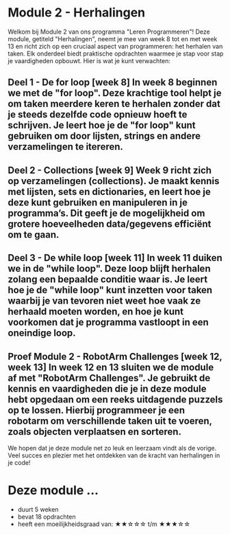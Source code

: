 # Module 2 - Herhalingen
Welkom bij Module 2 van ons programma "Leren Programmeren"! Deze module, getiteld "Herhalingen", neemt je mee van week 8 tot en met week 13 en richt zich op een cruciaal aspect van programmeren: het herhalen van taken. Elk onderdeel biedt praktische opdrachten waarmee je stap voor stap je vaardigheden opbouwt. Hier is wat je kunt verwachten:

## Deel 1 - De for loop [week 8] In week 8 beginnen we met de "for loop". Deze krachtige tool helpt je om taken meerdere keren te herhalen zonder dat je steeds dezelfde code opnieuw hoeft te schrijven. Je leert hoe je de "for loop" kunt gebruiken om door lijsten, strings en andere verzamelingen te itereren.

## Deel 2 - Collections [week 9] Week 9 richt zich op verzamelingen (collections). Je maakt kennis met lijsten, sets en dictionaries, en leert hoe je deze kunt gebruiken en manipuleren in je programma’s. Dit geeft je de mogelijkheid om grotere hoeveelheden data/gegevens efficiënt om te gaan.

## Deel 3 - De while loop [week 11] In week 11 duiken we in de "while loop". Deze loop blijft herhalen zolang een bepaalde conditie waar is. Je leert hoe je de "while loop" kunt inzetten voor taken waarbij je van tevoren niet weet hoe vaak ze herhaald moeten worden, en hoe je kunt voorkomen dat je programma vastloopt in een oneindige loop.

## Proef Module 2 - RobotArm Challenges [week 12, week 13] In week 12 en 13 sluiten we de module af met "RobotArm Challenges". Je gebruikt de kennis en vaardigheden die je in deze module hebt opgedaan om een reeks uitdagende puzzels op te lossen. Hierbij programmeer je een robotarm om verschillende taken uit te voeren, zoals objecten verplaatsen en sorteren.

We hopen dat je deze module net zo leuk en leerzaam vindt als de vorige. Veel succes en plezier met het ontdekken van de kracht van herhalingen in je code!

# Deze module ...
- duurt 5 weken
- bevat 18 opdrachten
- heeft een moeilijkheidsgraad van: ★★☆☆☆ t/m ★★★☆☆